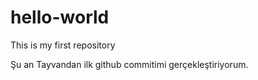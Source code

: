 # hello-world
This is my first repository

Şu an Tayvandan ilk github commitimi gerçekleştiriyorum.
